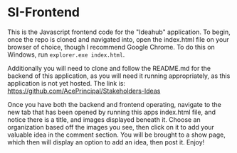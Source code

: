 # SI-Frontend

This is the Javascript frontend code for the "Ideahub" application. To begin, once the repo is cloned and navigated into, open the index.html file on your browser of choice, though I recommend Google Chrome. To do this on Windows, run `explorer.exe index.html`.

Additionally you will need to clone and follow the README.md for the backend of this application, as you will need it running appropriately, as this application is not yet hosted. 
The link is: https://github.com/AcePrincipal/Stakeholders-Ideas

Once you have both the backend and frontend operating, navigate to the new tab that has been opened by running this apps index.html file, and notice there is a title, and images displayed beneath it. Choose an organization based off the images you see, then click on it to add your valuable idea in the comment section. You will be brought to a show page, which then will display an option to add an idea, then post it. Enjoy!